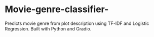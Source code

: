 # Movie-genre-classifier-
Predicts movie genre from plot description using TF-IDF and Logistic Regression. Built with Python and Gradio.
